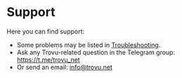 # Support

Here you can find support:

-   Some problems may be listed in [Troubleshooting](troubleshooting.md).
-   Ask any Trovu-related question in the Telegram group: https://t.me/trovu_net
-   Or send an email: info@trovu.net

